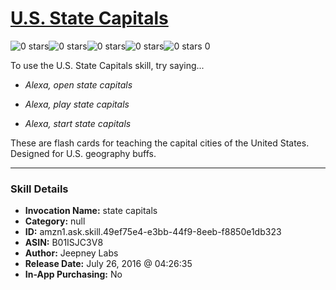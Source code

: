 # [U.S. State Capitals](http://alexa.amazon.com/#skills/amzn1.ask.skill.49ef75e4-e3bb-44f9-8eeb-f8850e1db323)
![0 stars](../../images/ic_star_border_black_18dp_1x.png)![0 stars](../../images/ic_star_border_black_18dp_1x.png)![0 stars](../../images/ic_star_border_black_18dp_1x.png)![0 stars](../../images/ic_star_border_black_18dp_1x.png)![0 stars](../../images/ic_star_border_black_18dp_1x.png) 0

To use the U.S. State Capitals skill, try saying...

* *Alexa, open state capitals*

* *Alexa, play state capitals*

* *Alexa, start state capitals*

These are flash cards for teaching the capital cities of the United States. Designed for U.S. geography buffs.

***

### Skill Details

* **Invocation Name:** state capitals
* **Category:** null
* **ID:** amzn1.ask.skill.49ef75e4-e3bb-44f9-8eeb-f8850e1db323
* **ASIN:** B01ISJC3V8
* **Author:** Jeepney Labs
* **Release Date:** July 26, 2016 @ 04:26:35
* **In-App Purchasing:** No

